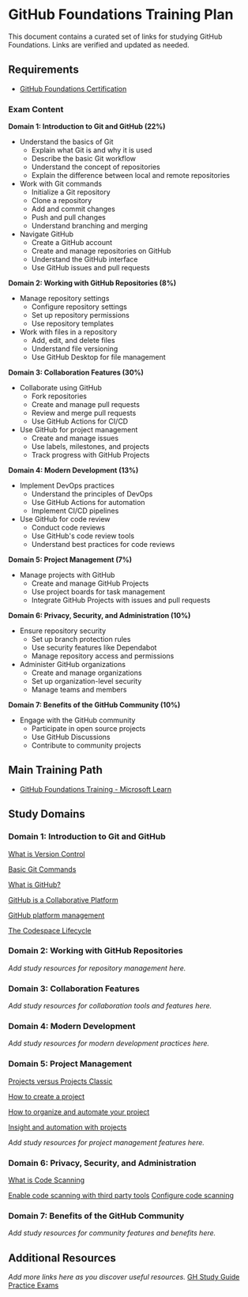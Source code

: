 # GitHub Foundations Training Plan

This document contains a curated set of links for studying GitHub Foundations. 
Links are verified and updated as needed.

## Requirements
- [GitHub Foundations Certification](https://learn.microsoft.com/en-us/credentials/certifications/github-foundations/?practice-assessment-type=certification)

### Exam Content

**Domain 1: Introduction to Git and GitHub (22%)**
- Understand the basics of Git
  - Explain what Git is and why it is used
  - Describe the basic Git workflow
  - Understand the concept of repositories
  - Explain the difference between local and remote repositories
- Work with Git commands
  - Initialize a Git repository
  - Clone a repository
  - Add and commit changes
  - Push and pull changes
  - Understand branching and merging
- Navigate GitHub
  - Create a GitHub account
  - Create and manage repositories on GitHub
  - Understand the GitHub interface
  - Use GitHub issues and pull requests

**Domain 2: Working with GitHub Repositories (8%)**
- Manage repository settings
  - Configure repository settings
  - Set up repository permissions
  - Use repository templates
- Work with files in a repository
  - Add, edit, and delete files
  - Understand file versioning
  - Use GitHub Desktop for file management

**Domain 3: Collaboration Features (30%)**
- Collaborate using GitHub
  - Fork repositories
  - Create and manage pull requests
  - Review and merge pull requests
  - Use GitHub Actions for CI/CD
- Use GitHub for project management
  - Create and manage issues
  - Use labels, milestones, and projects
  - Track progress with GitHub Projects

**Domain 4: Modern Development (13%)**
- Implement DevOps practices
  - Understand the principles of DevOps
  - Use GitHub Actions for automation
  - Implement CI/CD pipelines
- Use GitHub for code review
  - Conduct code reviews
  - Use GitHub's code review tools
  - Understand best practices for code reviews

**Domain 5: Project Management (7%)**
- Manage projects with GitHub
  - Create and manage GitHub Projects
  - Use project boards for task management
  - Integrate GitHub Projects with issues and pull requests

**Domain 6: Privacy, Security, and Administration (10%)**
- Ensure repository security
  - Set up branch protection rules
  - Use security features like Dependabot
  - Manage repository access and permissions
- Administer GitHub organizations
  - Create and manage organizations
  - Set up organization-level security
  - Manage teams and members

**Domain 7: Benefits of the GitHub Community (10%)**
- Engage with the GitHub community
  - Participate in open source projects
  - Use GitHub Discussions
  - Contribute to community projects

## Main Training Path
- [GitHub Foundations Training - Microsoft Learn](https://learn.microsoft.com/en-us/training/paths/github-foundations/)

## Study Domains

### Domain 1: Introduction to Git and GitHub
[What is Version Control](https://learn.microsoft.com/en-us/training/modules/intro-to-git/1-what-is-vc)

[Basic Git Commands](https://learn.microsoft.com/en-us/training/modules/intro-to-git/3-basic-git-commands)

[What is GitHub?](https://learn.microsoft.com/en-us/training/modules/introduction-to-github/2-what-is-github)

[GitHub is a Collaborative Platform](https://learn.microsoft.com/en-us/training/modules/introduction-to-github/4-collaborative-platform)

[GitHub platform management](https://learn.microsoft.com/en-us/training/modules/introduction-to-github/5-platform-management)

[The Codespace Lifecycle](https://learn.microsoft.com/en-us/training/modules/code-with-github-codespaces/2-codespace-lifecycle)
### Domain 2: Working with GitHub Repositories
*Add study resources for repository management here.*

### Domain 3: Collaboration Features
*Add study resources for collaboration tools and features here.*

### Domain 4: Modern Development
*Add study resources for modern development practices here.*

### Domain 5: Project Management
[Projects versus Projects Classic](https://learn.microsoft.com/en-us/training/modules/manage-work-github-projects/2-project-vs-project-classic)

[How to create a project](https://learn.microsoft.com/en-us/training/modules/manage-work-github-projects/3-how-to-create-project)

[How to organize and automate your project](https://learn.microsoft.com/en-us/training/modules/manage-work-github-projects/5-how-to-organize-automate-project)

[Insight and automation with projects](https://learn.microsoft.com/en-us/training/modules/manage-work-github-projects/6-insight-automation-with-projects)

*Add study resources for project management features here.*

### Domain 6: Privacy, Security, and Administration
[What is Code Scanning](https://learn.microsoft.com/en-us/training/modules/configure-code-scanning/2-what-code-scanning)

[Enable code scanning with third party tools](https://learn.microsoft.com/en-us/training/modules/configure-code-scanning/3-enable-code-scanning-with-third-party-tools)
[Configure code scanning](https://learn.microsoft.com/en-us/training/modules/configure-code-scanning/4-configure-code-scanning)

### Domain 7: Benefits of the GitHub Community
*Add study resources for community features and benefits here.*

## Additional Resources
*Add more links here as you discover useful resources.*
[GH Study Guide](https://learn.microsoft.com/en-us/credentials/certifications/resources/study-guides/gh-900)
[Practice Exams](https://ghcertified.com/practice_tests/foundations/?questions=145)
